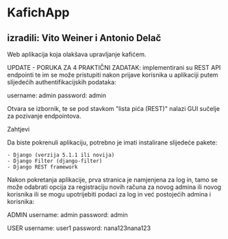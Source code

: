# KafichApp
## izradili: Vito Weiner i Antonio Delač
Web aplikacija koja olakšava upravljanje kafićem.


UPDATE - PORUKA ZA 4 PRAKTIČNI ZADATAK:
implementirani su REST API endpointi te im se može pristupiti nakon prijave korisnika u aplikaciji putem slijedećih authentifikacijskih podataka:


username: admin
password: admin

Otvara se izbornik, te se pod stavkom "lista pića (REST)" nalazi GUI sučelje za pozivanje endpointova.

Zahtjevi

Da biste pokrenuli aplikaciju, potrebno je imati instalirane slijedeće pakete:

    - Django (verzija 5.1.1 ili novija)
    - Django Filter (django-filter)
    - Django REST framework




Nakon pokretanja aplikacije, prva stranica je namjenjena za log in, tamo se može odabrati opcija za registraciju novih računa za novog admina ili novog korisnika
ili se mogu upotrijebiti podaci za log in već postojećih admina i korisnika:

ADMIN
username: admin
password: admin

USER
username: user1
password: nana123nana123 